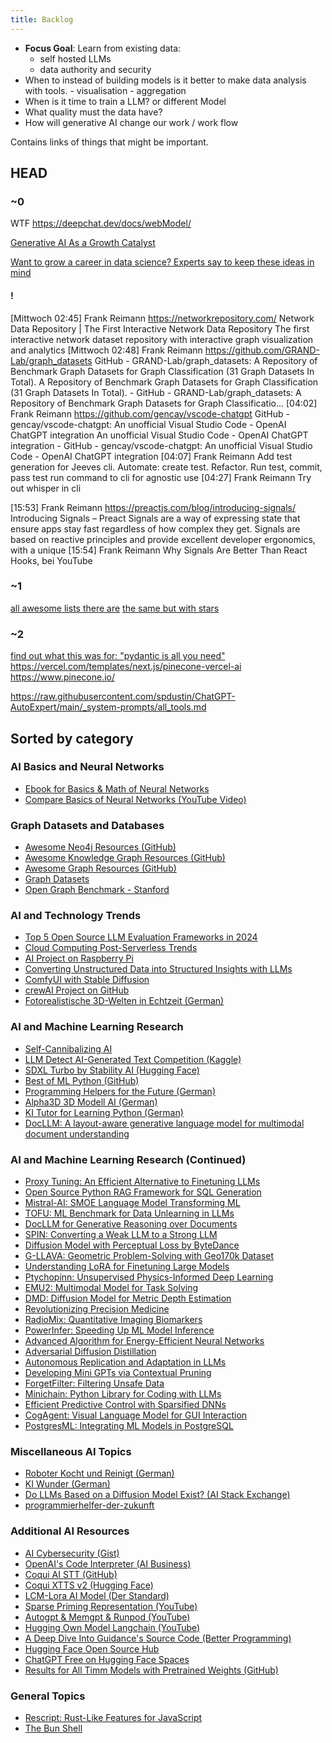 ```yaml
---
title: Backlog
---
```




- **Focus Goal**: Learn from existing data:
    - self hosted LLMs
    - data authority and security
- When to instead of building models is it better to make data analysis with tools.
      - visualisation
      - aggregation
- When is it time to train a LLM? or different Model
- What quality must the data have?
- How will generative AI change our work / work flow


Contains links of things that might be important.

## HEAD

### ~0

WTF https://deepchat.dev/docs/webModel/

[Generative AI As a Growth Catalyst](https://www.wired.com/sponsored/story/generative-ai-as-a-growth-catalyst/)

[Want to grow a career in data science? Experts say to keep these ideas in mind](https://fortune.com/education/articles/masters-in-data-science-expert-panel/)

#### !

[Mittwoch 02:45] Frank Reimann
https://networkrepository.com/
Network Data Repository | The First Interactive Network Data Repository
The first interactive network dataset repository with interactive graph visualization and analytics
[Mittwoch 02:48] Frank Reimann
https://github.com/GRAND-Lab/graph_datasets
GitHub - GRAND-Lab/graph_datasets: A Repository of Benchmark Graph Datasets for Graph Classification (31 Graph Datasets In Total).
A Repository of Benchmark Graph Datasets for Graph Classification (31 Graph Datasets In Total). - GitHub - GRAND-Lab/graph_datasets: A Repository of Benchmark Graph Datasets for Graph Classificatio...
[04:02] Frank Reimann
https://github.com/gencay/vscode-chatgpt
GitHub - gencay/vscode-chatgpt: An unofficial Visual Studio Code - OpenAI ChatGPT integration
An unofficial Visual Studio Code - OpenAI ChatGPT integration - GitHub - gencay/vscode-chatgpt: An unofficial Visual Studio Code - OpenAI ChatGPT integration
[04:07] Frank Reimann
Add test generation for Jeeves cli. Automate: create test. Refactor. Run test, commit,  pass test run command to cli for agnostic use
[04:27] Frank Reimann
Try out whisper in cli

[15:53] Frank Reimann
https://preactjs.com/blog/introducing-signals/
Introducing Signals – Preact
Signals are a way of expressing state that ensure apps stay fast regardless of how complex they get. Signals are based on reactive principles and provide excellent developer ergonomics, with a unique 
[15:54] Frank Reimann
Why Signals Are Better Than React Hooks, bei YouTube
### ~1

[all awesome lists there are](https://project-awesome.org/)
[the same but with stars](https://awesomerank.github.io/)





### ~2
[find out what this was for: "pydantic is all you need"](https://www.youtube.com/watch?v=yj-wSRJwrrc&ab_channel=AIEngineer)
https://vercel.com/templates/next.js/pinecone-vercel-ai
https://www.pinecone.io/

https://raw.githubusercontent.com/spdustin/ChatGPT-AutoExpert/main/_system-prompts/all_tools.md


## Sorted by category

### AI Basics and Neural Networks
- [Ebook for Basics & Math of Neural Networks](http://neuralnetworksanddeeplearning.com/)
- [Compare Basics of Neural Networks (YouTube Video)](https://www.youtube.com/watch?v=Oz7r89YDMis&ab_channel=BorisMeinardus)

### Graph Datasets and Databases
- [Awesome Neo4j Resources (GitHub)](https://github.com/neueda/awesome-neo4j)
- [Awesome Knowledge Graph Resources (GitHub)](https://github.com/totogo/awesome-knowledge-graph)
- [Awesome Graph Resources (GitHub)](https://github.com/jbmusso/awesome-graph)
- [Graph Datasets](https://graphdatasets.com/)
- [Open Graph Benchmark - Stanford](https://ogb.stanford.edu/)

### AI and Technology Trends
- [Top 5 Open Source LLM Evaluation Frameworks in 2024](https://dev.to/guybuildingai/-top-5-open-source-llm-evaluation-frameworks-in-2024-98m)
- [Cloud Computing Post-Serverless Trends](https://www.infoq.com/articles/cloud-computing-post-serverless-trends/)
- [AI Project on Raspberry Pi](https://towardsdatascience.com/a-weekend-ai-project-running-speech-recognition-and-a-llama-2-gpt-on-a-raspberry-pi-5298d6edf812)
- [Converting Unstructured Data into Structured Insights with LLMs](https://www.kdnuggets.com/5-ways-of-converting-unstructured-data-into-structured-insights-with-llms)
- [ComfyUI with Stable Diffusion](https://stable-diffusion-art.com/comfyui/)
- [crewAI Project on GitHub](https://github.com/joaomdmoura/crewAI?tab=readme-ov-file#how-crewai-compares)
- [Fotorealistische 3D-Welten in Echtzeit (German)](https://the-decoder.de/trips-bringt-fotorealistische-3d-welten-in-echtzeit-einen-schritt-naeher/)

### AI and Machine Learning Research
- [Self-Cannibalizing AI](https://media.ccc.de/v/37c3-12125-self-cannibalizing_ai)
- [LLM Detect AI-Generated Text Competition (Kaggle)](https://www.kaggle.com/competitions/llm-detect-ai-generated-text/code)
- [SDXL Turbo by Stability AI (Hugging Face)](https://huggingface.co/stabilityai/sdxl-turbo)
- [Best of ML Python (GitHub)](https://github.com/ml-tooling/best-of-ml-python#others)
- [Programming Helpers for the Future (German)](https://www.golem.de/news/ki-die-programmierhelfer-der-zukunft-2312-180559-3.amp.html)
- [Alpha3D 3D Modell AI (German)](https://3druck.com/programme/alpha3d-3d-modell-ai-45127438/)
- [KI Tutor for Learning Python (German)](https://t3n.de/news/ki-tutor-python-programmieren-lernen-1601863/)
- [DocLLM: A layout-aware generative language model for multimodal document understanding](https://browse.arxiv.org/html/2401.00908v1)

### AI and Machine Learning Research (Continued)
- [Proxy Tuning: An Efficient Alternative to Finetuning LLMs](https://www.marktechpost.com/2024/01/21/researchers-from-the-university-of-washington-and-allen-institute-for-ai-present-proxy-tuning-an-efficient-alternative-to-finetuning-large-language-models)
- [Open Source Python RAG Framework for SQL Generation](https://www.marktechpost.com/2024/01/20/meet-vanna-an-open-source-python-rag-retrieval-augmented-generation-framework-for-sql-generation)
- [Mistral-AI: SMOE Language Model Transforming ML](https://www.marktechpost.com/2024/01/14/mistral-ai-introduces-mixtral-8x7b-a-sparse-mixture-of-experts-smoe-language-model-transforming-machine-learning)
- [TOFU: ML Benchmark for Data Unlearning in LLMs](https://www.marktechpost.com/2024/01/15/cmu-ai-researchers-unveil-tofu-a-groundbreaking-machine-learning-benchmark-for-data-unlearning-in-large-language-models)
- [DocLLM for Generative Reasoning over Documents](https://www.marktechpost.com/2024/01/05/jpmorgan-ai-research-introduces-docllm-a-lightweight-extension-to-traditional-large-language-models-tailored-for-generative-reasoning-over-documents-with-rich-layouts/)
- [SPIN: Converting a Weak LLM to a Strong LLM](https://www.marktechpost.com/2024/01/05/this-ai-paper-from-ucla-introduces-spin-self-play-fine-tuning-a-machine-learning-method-to-convert-a-weak-llm-to-a-strong-llm-by-unleashing-the-full-power-of-human-annotated-data/)
- [Diffusion Model with Perceptual Loss by ByteDance](https://www.marktechpost.com/2024/01/06/bytedance-introduces-the-diffusion-model-with-perceptual-loss-a-breakthrough-in-realistic-ai-generated-imagery)
- [G-LLAVA: Geometric Problem-Solving with Geo170k Dataset](https://www.marktechpost.com/2023/12/21/meet-g-llava-the-game-changer-in-geometric-problem-solving-and-surpasses-gpt-4-v-with-the-innovative-geo170k-dataset)
- [Understanding LoRA for Finetuning Large Models](https://towardsdatascience.com/understanding-lora-low-rank-adaptation-for-finetuning-large-models-936bce1a07c6)
- [Ptychopinn: Unsupervised Physics-Informed Deep Learning](https://www.marktechpost.com/2023/12/25/this-paper-introduces-ptychopinn-an-unsupervised-physics-informed-deep-learning-method-for-rapid-high-resolution-scanning-coherent-diffraction-reconstruction)
- [EMU2: Multimodal Model for Task Solving](https://www.marktechpost.com/2023/12/24/this-ai-paper-from-china-introduces-emu2-a-37-billion-parameter-multimodal-model-redefining-task-solving-and-adaptive-reasoning)
- [DMD: Diffusion Model for Metric Depth Estimation](https://www.marktechpost.com/2023/12/24/google-researchers-unveil-dmd-a-groundbreaking-diffusion-model-for-enhanced-zero-shot-metric-depth-estimation)
- [Revolutionizing Precision Medicine](https://pubmed.ncbi.nlm.nih.gov/36334360/)
- [RadioMix: Quantitative Imaging Biomarkers](https://www.ict.eu/en/projects/radiomix-revolutionizing-precision-medicine-quantitative-imaging-biomarkers)
- [PowerInfer: Speeding Up ML Model Inference](https://www.marktechpost.com/2023/12/23/meet-powerinfer-a-fast-large-language-model-llm-on-a-single-consumer-grade-gpu-that-speeds-up-machine-learning-model-inference-by-11-times)
- [Advanced Algorithm for Energy-Efficient Neural Networks](https://scitechdaily.com/revolutionizing-deep-learning-advanced-algorithm-for-energy-efficient-neural-networks/)
- [Adversarial Diffusion Distillation](https://stability.ai/research/adversarial-diffusion-distillation)
- [Autonomous Replication and Adaptation in LLMs](https://www.marktechpost.com/2023/12/22/this-ai-report-delves-into-autonomous-replication-and-adaptation-ara-unpacking-the-future-capabilities-of-language-model-agents)
- [Developing Mini GPTs via Contextual Pruning](https://www.marktechpost.com/2023/12/22/mit-researchers-introduce-a-novel-machine-learning-approach-in-developing-mini-gpts-via-contextual-pruning)
- [ForgetFilter: Filtering Unsafe Data](https://www.marktechpost.com/2023/12/24/this-ai-paper-introduces-the-forgetfilter-a-machine-learning-algorithm-that-filters-unsafe-data-based-on-how-strong-the-models-forgetting-signal-is-for-that-data)
- [Minichain: Python Library for Coding with LLMs](https://www.marktechpost.com/2023/12/25/meet-minichain-a-tiny-python-library-for-coding-with-large-language-models)
- [Efficient Predictive Control with Sparsified DNNs](https://www.marktechpost.com/2023/12/26/this-paper-explores-efficient-predictive-control-with-sparsified-deep-neural-networks)
- [CogAgent: Visual Language Model for GUI Interaction](https://www.marktechpost.com/2023/12/26/researchers-from-tsinghua-university-and-zhipu-ai-introduce-cogagent-a-revolutionary-visual-language-model-for-enhanced-gui-interaction)
- [PostgresML: Integrating ML Models in PostgreSQL](https://www.marktechpost.com/2023/12/27/meet-postgresml-an-open-source-python-library-that-integrates-with-postgresql-and-has-the-ability-to-train-and-deploy-machine-learning-ml-models-directly-within-the-database-using-sql-queries)


### Miscellaneous AI Topics
- [Roboter Kocht und Reinigt (German)](https://www.cryptopolitan.com/de/roboter-der-jeden-android-kocht-und-reinigt/)
- [KI Wunder (German)](https%3A%2F%2Fwww.golem.de%2Fnews%2Fki-wunder-ueber-wunder-2312-180481-3.html)
- [Do LLMs Based on a Diffusion Model Exist? (AI Stack Exchange)](https://ai.stackexchange.com/questions/43225/do-llms-based-on-a-diffusion-model-as-opposed-to-an-autoregressive-model-exist)
- [programmierhelfer-der-zukunft](www.golem.de%2Fnews%2Fki-die-programmierhelfer-der-zukunft-2312-180559-3.html)

### Additional AI Resources
- [AI Cybersecurity (Gist)](https://gist.github.com/mgeeky/cbc7017986b2ec3e247aab0b01a9edcd)
- [OpenAI's Code Interpreter (AI Business)](https://aibusiness.com/nlp/openai-s-code-interpreter-lets-chatgpt-play-data-scientist)
- [Coqui AI STT (GitHub)](https://github.com/coqui-ai/STT)
- [Coqui XTTS v2 (Hugging Face)](https://huggingface.co/coqui/XTTS-v2)
- [LCM-Lora AI Model (Der Standard)](https://www.derstandard.de/story/3000000196318/lcm-lora-neues-ki-modell-sorgt-im-internet-fuer-grosses-aufsehen)
- [Sparse Priming Representation (YouTube)](https://youtu.be/piRMk2KIx2o?feature=shared)
- [Autogpt & Memgpt & Runpod (YouTube)](https://youtu.be/bMWXXPoDnDs?feature=shared)
- [Hugging Own Model Langchain (YouTube)](https://youtu.be/_j7JEDWuqLE?feature=shared)
- [A Deep Dive Into Guidance's Source Code (Better Programming)](https://betterprogramming.pub/a-deep-dive-into-guidances-source-code-16681a76fb20)
- [Hugging Face Open Source Hub](https://huggingface.co/)
- [ChatGPT Free on Hugging Face Spaces](https://huggingface.co/spaces/ngoctuanai/chatgptfree)
- [Results for All Timm Models with Pretrained Weights (GitHub)](https://github.com/huggingface/pytorch-image-models/tree/main/results)

### General Topics

- [Rescript: Rust-Like Features for JavaScript](https://dev.to/jderochervlk/rescript-rust-like-features-for-javascript-27ig)
- [The Bun Shell](https://bun.sh/blog/the-bun-shell)

